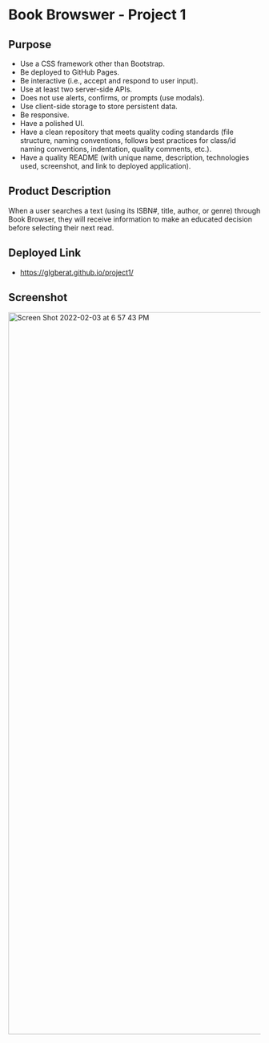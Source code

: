 # Book Browswer - Project 1 

## Purpose 
* Use a CSS framework other than Bootstrap.
* Be deployed to GitHub Pages.
* Be interactive (i.e., accept and respond to user input).
* Use at least two server-side APIs.
* Does not use alerts, confirms, or prompts (use modals).
* Use client-side storage to store persistent data.
* Be responsive.
* Have a polished UI.
* Have a clean repository that meets quality coding standards (file structure, naming conventions, follows best practices for class/id naming conventions, indentation, quality comments, etc.).
* Have a quality README (with unique name, description, technologies used, screenshot, and link to deployed application).

## Product Description
When a user searches a text (using its ISBN#, title, author, or genre) through Book Browser, they will receive information to make an educated decision before selecting their next read. 

## Deployed Link 
* https://glgberat.github.io/project1/ 

## Screenshot 
<img width="1439" alt="Screen Shot 2022-02-03 at 6 57 43 PM" src="https://user-images.githubusercontent.com/95178236/152855907-f7084bb0-11b1-4d62-9fe4-231ed04222a1.png">
